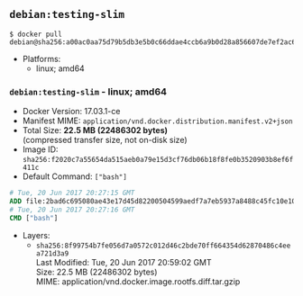## `debian:testing-slim`

```console
$ docker pull debian@sha256:a00ac0aa75d79b5db3e5b0c66ddae4ccb6a9b0d28a856607de7ef2ac6527cdc7
```

-	Platforms:
	-	linux; amd64

### `debian:testing-slim` - linux; amd64

-	Docker Version: 17.03.1-ce
-	Manifest MIME: `application/vnd.docker.distribution.manifest.v2+json`
-	Total Size: **22.5 MB (22486302 bytes)**  
	(compressed transfer size, not on-disk size)
-	Image ID: `sha256:f2020c7a55654da515aeb0a79e15d3cf76db06b18f8fe0b3520903b8ef6f411c`
-	Default Command: `["bash"]`

```dockerfile
# Tue, 20 Jun 2017 20:27:15 GMT
ADD file:2bad6c695080ae43e17d45d82200504599aedf7a7eb5937a8488c45fc10e10b0 in / 
# Tue, 20 Jun 2017 20:27:16 GMT
CMD ["bash"]
```

-	Layers:
	-	`sha256:8f99754b7fe056d7a0572c012d46c2bde70ff664354d62870486c4eea721d3a9`  
		Last Modified: Tue, 20 Jun 2017 20:59:02 GMT  
		Size: 22.5 MB (22486302 bytes)  
		MIME: application/vnd.docker.image.rootfs.diff.tar.gzip
